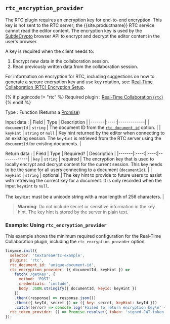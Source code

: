 ## `rtc_encryption_provider`

The RTC plugin requires an encryption key for end-to-end encryption. This key is not sent to the RTC server; the {{site.productname}} RTC service cannot read the editor content. The encryption key is used by the [SubtleCrypto](https://developer.mozilla.org/en-US/docs/Web/API/SubtleCrypto) browser API to encrypt and decrypt the editor content in the user's browser.

A key is required when the client needs to:
1. Encrypt new data in the collaboration session.
2. Read previously written data from the collaboration session.

For information on encryption for RTC, including suggestions on how to generate a secure encryption key and use key rotation, see: [Real-Time Collaboration (RTC) Encryption Setup]({{site.baseurl}}/rtc/encryption/).

{% if plugincode != "rtc" %}
Required plugin
: [Real-Time Collaboration (`rtc`)]({{site.baseurl}}/plugins/premium/rtc/)
{% endif %}

Type
: Function (Returns a [Promise](https://developer.mozilla.org/en-US/docs/Web/JavaScript/Reference/Global_Objects/Promise))

Input data
: | Field | Type | Description |
|-------|:----:|-------------|
| `documentId` | `string` | The document ID from the [`rtc_document_id`](#rtc_document_id) option. |
| `keyHint` | `string` or `null` | Key hint returned by the editor when connecting to an existing session. The `keyHint` is retrieved from the RTC server using the `documentId` for existing documents. |

Return data
: | Field | Type | Required? | Description |
|-------|:----:|:----:|-------------|
| `key` | `string` | required | The encryption key that is used to locally encrypt and decrypt content for the current session. This key needs to be the same for all users connecting to a document (`documentId`). |
| `keyHint` | `string` | optional | The key hint to provide to future users to assist with retreiving the correct key for a document. It is only recorded when the input `keyHint` is `null`.<br/><br/>The `keyHint` must be a unicode string with a max length of 256 characters. |

> **Warning**: Do not include secret or sensitive information in the key hint. The key hint is stored by the server in plain text.

### Example: Using `rtc_encryption_provider`

This example shows the minimum required configuration for the Real-Time Collaboration plugin, including the `rtc_encryption_provider` option.

```js
tinymce.init({
  selector: 'textarea#rtc-example',
  plugins: 'rtc',
  rtc_document_id: 'unique-document-id',
  rtc_encryption_provider: ({ documentId, keyHint }) =>
    fetch('/getKey', {
      method: 'POST',
      credentials: 'include',
      body: JSON.stringify({ documentId, keyId: keyHint })
    })
    .then((response) => response.json())
    .then(({ keyId, secret }) => ({ key: secret, keyHint: keyId }))
    .catch((error) => console.log('Failed to return encryption key\n' + error)),
  rtc_token_provider: () => Promise.resolve({ token: 'signed-JWT-token' })
});
```
